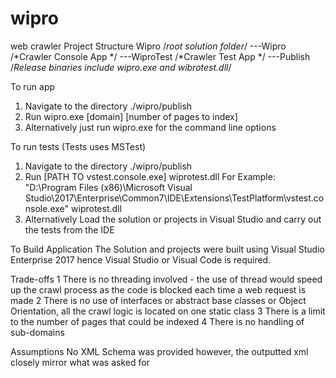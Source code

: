 # wipro
web crawler Project Structure
Wipro /*root solution folder*/
---Wipro /*Crawler Console App */
---WiproTest /*Crawler Test App */
---Publish /*Release binaries include wipro.exe and wibrotest.dll*/

To run app
1) Navigate to the directory ./wipro/publish 
2) Run wipro.exe [domain] [number of pages to index]
3) Alternatively just run wipro.exe for the command line options
 
To run tests (Tests uses MSTest)
1) Navigate to the directory ./wipro/publish 
2) Run [PATH TO vstest.console.exe] wiprotest.dll
   For Example: "D:\Program Files (x86)\Microsoft Visual Studio\2017\Enterprise\Common7\IDE\Extensions\TestPlatform\vstest.console.exe" wiprotest.dll
3) Alternatively Load the solution or projects in Visual Studio and carry out the tests from  the IDE


To Build Application
The Solution and projects were built using Visual Studio Enterprise 2017 hence Visual Studio or Visual Code is required.


Trade-offs
1 There is no threading involved - the use of thread would speed up the crawl process as the code is blocked each time a web request is made
2 There is no use of interfaces or abstract base classes or Object Orientation, all the crawl logic is located on one static class
3 There is a limit to the number of pages that could be indexed
4 There is no handling of sub-domains

Assumptions 
No XML Schema was provided however, the outputted xml closely mirror what was asked for

